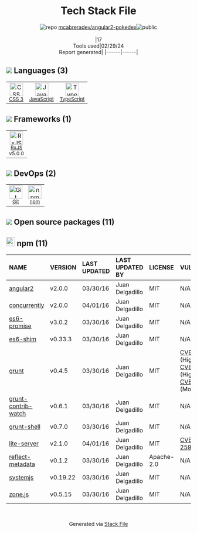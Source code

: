 <!--
&lt;--- Readme.md Snippet without images Start ---&gt;
## Tech Stack
mcabreradev/angular2-pokedex is built on the following main stack:

- [JavaScript](https://developer.mozilla.org/en-US/docs/Web/JavaScript) – Languages
- [TypeScript](http://www.typescriptlang.org) – Languages
- [RxJS](http://reactivex.io/rxjs/) – Concurrency Frameworks

Full tech stack [here](/techstack.md)

&lt;--- Readme.md Snippet without images End ---&gt;

&lt;--- Readme.md Snippet with images Start ---&gt;
## Tech Stack
mcabreradev/angular2-pokedex is built on the following main stack:

- <img width='25' height='25' src='https://img.stackshare.io/service/1209/javascript.jpeg' alt='JavaScript'/> [JavaScript](https://developer.mozilla.org/en-US/docs/Web/JavaScript) – Languages
- <img width='25' height='25' src='https://img.stackshare.io/service/1612/bynNY5dJ.jpg' alt='TypeScript'/> [TypeScript](http://www.typescriptlang.org) – Languages
- <img width='25' height='25' src='https://img.stackshare.io/service/1796/984368.png' alt='RxJS'/> [RxJS](http://reactivex.io/rxjs/) – Concurrency Frameworks

Full tech stack [here](/techstack.md)

&lt;--- Readme.md Snippet with images End ---&gt;
-->
<div align="center">

# Tech Stack File
![](https://img.stackshare.io/repo.svg "repo") [mcabreradev/angular2-pokedex](https://github.com/mcabreradev/angular2-pokedex)![](https://img.stackshare.io/public_badge.svg "public")
<br/><br/>
|17<br/>Tools used|02/29/24 <br/>Report generated|
|------|------|
</div>

## <img src='https://img.stackshare.io/languages.svg'/> Languages (3)
<table><tr>
  <td align='center'>
  <img width='36' height='36' src='https://img.stackshare.io/service/6727/css.png' alt='CSS 3'>
  <br>
  <sub><a href="https://developer.mozilla.org/en-US/docs/Web/CSS/CSS3">CSS 3</a></sub>
  <br>
  <sub></sub>
</td>

<td align='center'>
  <img width='36' height='36' src='https://img.stackshare.io/service/1209/javascript.jpeg' alt='JavaScript'>
  <br>
  <sub><a href="https://developer.mozilla.org/en-US/docs/Web/JavaScript">JavaScript</a></sub>
  <br>
  <sub></sub>
</td>

<td align='center'>
  <img width='36' height='36' src='https://img.stackshare.io/service/1612/bynNY5dJ.jpg' alt='TypeScript'>
  <br>
  <sub><a href="http://www.typescriptlang.org">TypeScript</a></sub>
  <br>
  <sub></sub>
</td>

</tr>
</table>

## <img src='https://img.stackshare.io/frameworks.svg'/> Frameworks (1)
<table><tr>
  <td align='center'>
  <img width='36' height='36' src='https://img.stackshare.io/service/1796/984368.png' alt='RxJS'>
  <br>
  <sub><a href="http://reactivex.io/rxjs/">RxJS</a></sub>
  <br>
  <sub>v5.0.0</sub>
</td>

</tr>
</table>

## <img src='https://img.stackshare.io/devops.svg'/> DevOps (2)
<table><tr>
  <td align='center'>
  <img width='36' height='36' src='https://img.stackshare.io/service/1046/git.png' alt='Git'>
  <br>
  <sub><a href="http://git-scm.com/">Git</a></sub>
  <br>
  <sub></sub>
</td>

<td align='center'>
  <img width='36' height='36' src='https://img.stackshare.io/service/1120/lejvzrnlpb308aftn31u.png' alt='npm'>
  <br>
  <sub><a href="https://www.npmjs.com/">npm</a></sub>
  <br>
  <sub></sub>
</td>

</tr>
</table>


## <img src='https://img.stackshare.io/group.svg' /> Open source packages (11)</h2>

## <img width='24' height='24' src='https://img.stackshare.io/service/1120/lejvzrnlpb308aftn31u.png'/> npm (11)

|NAME|VERSION|LAST UPDATED|LAST UPDATED BY|LICENSE|VULNERABILITIES|
|:------|:------|:------|:------|:------|:------|
|[angular2](https://www.npmjs.com/angular2)|v2.0.0|03/30/16|Juan Delgadillo |MIT|N/A|
|[concurrently](https://www.npmjs.com/concurrently)|v2.0.0|04/01/16|Juan Delgadillo |MIT|N/A|
|[es6-promise](https://www.npmjs.com/es6-promise)|v3.0.2|03/30/16|Juan Delgadillo |MIT|N/A|
|[es6-shim](https://www.npmjs.com/es6-shim)|v0.33.3|03/30/16|Juan Delgadillo |MIT|N/A|
|[grunt](https://www.npmjs.com/grunt)|v0.4.5|03/30/16|Juan Delgadillo |MIT|[CVE-2022-1537](https://github.com/advisories/GHSA-rm36-94g8-835r) (High)<br/>[CVE-2020-7729](https://github.com/advisories/GHSA-m5pj-vjjf-4m3h) (High)<br/>[CVE-2022-0436](https://github.com/advisories/GHSA-j383-35pm-c5h4) (Moderate)|
|[grunt-contrib-watch](https://www.npmjs.com/grunt-contrib-watch)|v0.6.1|03/30/16|Juan Delgadillo |MIT|N/A|
|[grunt-shell](https://www.npmjs.com/grunt-shell)|v0.7.0|03/30/16|Juan Delgadillo |MIT|N/A|
|[lite-server](https://www.npmjs.com/lite-server)|v2.1.0|04/01/16|Juan Delgadillo |MIT|[CVE-2022-25940](https://github.com/advisories/GHSA-89w7-5q45-r53w) (High)|
|[reflect-metadata](https://www.npmjs.com/reflect-metadata)|v0.1.2|03/30/16|Juan Delgadillo |Apache-2.0|N/A|
|[systemjs](https://www.npmjs.com/systemjs)|v0.19.22|03/30/16|Juan Delgadillo |MIT|N/A|
|[zone.js](https://www.npmjs.com/zone.js)|v0.5.15|03/30/16|Juan Delgadillo |MIT|N/A|

<br/>
<div align='center'>

Generated via [Stack File](https://github.com/marketplace/stack-file)
